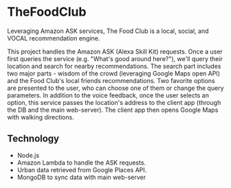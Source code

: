 # TheFoodClub
Leveraging Amazon ASK services, The Food Club is a local, social, and VOCAL recommendation engine.

This project handles the Amazon ASK (Alexa Skill Kit) requests. Once a user first queries the service (e.g. "What's good around here?"), we'll query their location and search for nearby recommendations.
The search part includes two major parts - wisdom of the crowd (leveraging Google Maps open API) and the Food Club's local friends recommendations.
Two favorite options are presented to the user, who can choose one of them or change the query parameters.
In addition to the voice feedback, once the user selects an option, this service passes the location's address to the client app (through the DB and the main web-server). The client app then opens Google Maps with walking directions.

Technology
----------
* Node.js
* Amazon Lambda to handle the ASK requests.
* Urban data retrieved from Google Places API.
* MongoDB to sync data with main web-server